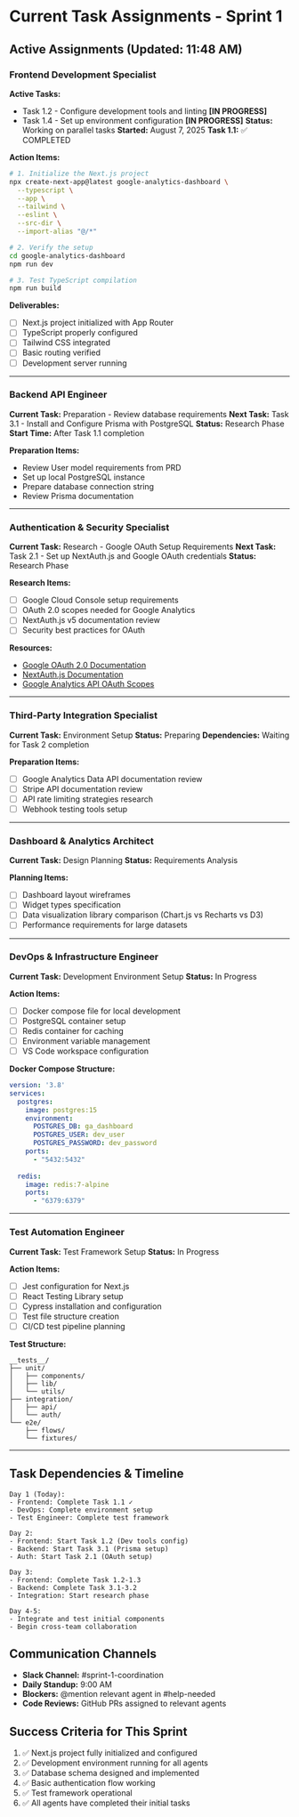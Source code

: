 # Current Task Assignments - Sprint 1

## Active Assignments (Updated: 11:48 AM)

### Frontend Development Specialist
**Active Tasks:** 
- Task 1.2 - Configure development tools and linting **[IN PROGRESS]**
- Task 1.4 - Set up environment configuration **[IN PROGRESS]**
**Status:** Working on parallel tasks
**Started:** August 7, 2025
**Task 1.1:** ✅ COMPLETED

**Action Items:**
```bash
# 1. Initialize the Next.js project
npx create-next-app@latest google-analytics-dashboard \
  --typescript \
  --app \
  --tailwind \
  --eslint \
  --src-dir \
  --import-alias "@/*"

# 2. Verify the setup
cd google-analytics-dashboard
npm run dev

# 3. Test TypeScript compilation
npm run build
```

**Deliverables:**
- [ ] Next.js project initialized with App Router
- [ ] TypeScript properly configured
- [ ] Tailwind CSS integrated
- [ ] Basic routing verified
- [ ] Development server running

---

### Backend API Engineer
**Current Task:** Preparation - Review database requirements
**Next Task:** Task 3.1 - Install and Configure Prisma with PostgreSQL
**Status:** Research Phase
**Start Time:** After Task 1.1 completion

**Preparation Items:**
- Review User model requirements from PRD
- Set up local PostgreSQL instance
- Prepare database connection string
- Review Prisma documentation

---

### Authentication & Security Specialist
**Current Task:** Research - Google OAuth Setup Requirements
**Next Task:** Task 2.1 - Set up NextAuth.js and Google OAuth credentials
**Status:** Research Phase

**Research Items:**
- [ ] Google Cloud Console setup requirements
- [ ] OAuth 2.0 scopes needed for Google Analytics
- [ ] NextAuth.js v5 documentation review
- [ ] Security best practices for OAuth

**Resources:**
- [Google OAuth 2.0 Documentation](https://developers.google.com/identity/protocols/oauth2)
- [NextAuth.js Documentation](https://next-auth.js.org/)
- [Google Analytics API OAuth Scopes](https://developers.google.com/analytics/devguides/config/mgmt/v3/authorization)

---

### Third-Party Integration Specialist
**Current Task:** Environment Setup
**Status:** Preparing
**Dependencies:** Waiting for Task 2 completion

**Preparation Items:**
- [ ] Google Analytics Data API documentation review
- [ ] Stripe API documentation review
- [ ] API rate limiting strategies research
- [ ] Webhook testing tools setup

---

### Dashboard & Analytics Architect
**Current Task:** Design Planning
**Status:** Requirements Analysis

**Planning Items:**
- [ ] Dashboard layout wireframes
- [ ] Widget types specification
- [ ] Data visualization library comparison (Chart.js vs Recharts vs D3)
- [ ] Performance requirements for large datasets

---

### DevOps & Infrastructure Engineer
**Current Task:** Development Environment Setup
**Status:** In Progress

**Action Items:**
- [ ] Docker compose file for local development
- [ ] PostgreSQL container setup
- [ ] Redis container for caching
- [ ] Environment variable management
- [ ] VS Code workspace configuration

**Docker Compose Structure:**
```yaml
version: '3.8'
services:
  postgres:
    image: postgres:15
    environment:
      POSTGRES_DB: ga_dashboard
      POSTGRES_USER: dev_user
      POSTGRES_PASSWORD: dev_password
    ports:
      - "5432:5432"
  
  redis:
    image: redis:7-alpine
    ports:
      - "6379:6379"
```

---

### Test Automation Engineer
**Current Task:** Test Framework Setup
**Status:** In Progress

**Action Items:**
- [ ] Jest configuration for Next.js
- [ ] React Testing Library setup
- [ ] Cypress installation and configuration
- [ ] Test file structure creation
- [ ] CI/CD test pipeline planning

**Test Structure:**
```
__tests__/
├── unit/
│   ├── components/
│   ├── lib/
│   └── utils/
├── integration/
│   ├── api/
│   └── auth/
└── e2e/
    ├── flows/
    └── fixtures/
```

---

## Task Dependencies & Timeline

```
Day 1 (Today):
- Frontend: Complete Task 1.1 ✓
- DevOps: Complete environment setup
- Test Engineer: Complete test framework

Day 2:
- Frontend: Start Task 1.2 (Dev tools config)
- Backend: Start Task 3.1 (Prisma setup)
- Auth: Start Task 2.1 (OAuth setup)

Day 3:
- Frontend: Complete Task 1.2-1.3
- Backend: Complete Task 3.1-3.2
- Integration: Start research phase

Day 4-5:
- Integrate and test initial components
- Begin cross-team collaboration
```

## Communication Channels

- **Slack Channel:** #sprint-1-coordination
- **Daily Standup:** 9:00 AM
- **Blockers:** @mention relevant agent in #help-needed
- **Code Reviews:** GitHub PRs assigned to relevant agents

## Success Criteria for This Sprint

1. ✅ Next.js project fully initialized and configured
2. ✅ Development environment running for all agents
3. ✅ Database schema designed and implemented
4. ✅ Basic authentication flow working
5. ✅ Test framework operational
6. ✅ All agents have completed their initial tasks